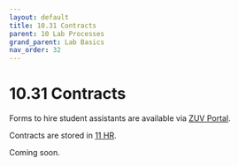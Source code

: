 ```yaml
---
layout: default
title: 10.31 Contracts
parent: 10 Lab Processes
grand_parent: Lab Basics
nav_order: 32
---
```


# 10.31 Contracts

Forms to hire student assistants are available via [ZUV Portal](https://zuvportal.uni-bamberg.de/).

Contracts are stored in [11 HR](../11_hr.html).

Coming soon.
